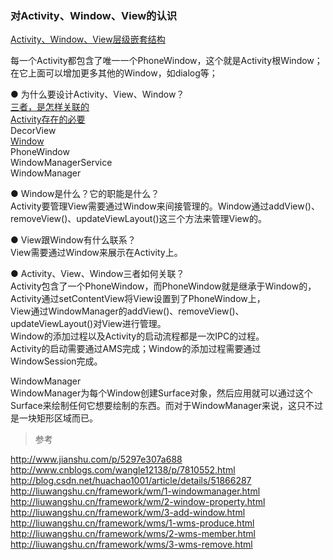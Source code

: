 ### 对Activity、Window、View的认识  

[Activity、Window、View层级嵌套结构](../../Activity_Fragment_Context/ImageFiles/awv_001.jpg)    

每一个Activity都包含了唯一一个PhoneWindow，这个就是Activity根Window；  
在它上面可以增加更多其他的Window，如dialog等；  

● 为什么要设计Activity、View、Window？  
[三者，是怎样关联的](awv_001.md)  
[Activity存在的必要](Necessity_Activity.md)  
DecorView  
[Window](Necessity_Window.md)    
PhoneWindow  
WindowManagerService  
WindowManager  


● Window是什么？它的职能是什么？  
Activity要管理View需要通过Window来间接管理的。Window通过addView()、removeView()、updateViewLayout()这三个方法来管理View的。  

● View跟Window有什么联系？  
View需要通过Window来展示在Activity上。  

● Activity、View、Window三者如何关联？  
Activity包含了一个PhoneWindow，而PhoneWindow就是继承于Window的，Activity通过setContentView将View设置到了PhoneWindow上，    
View通过WindowManager的addView()、removeView()、updateViewLayout()对View进行管理。    
Window的添加过程以及Activity的启动流程都是一次IPC的过程。    
Activity的启动需要通过AMS完成；Window的添加过程需要通过WindowSession完成。  

WindowManager  
WindowManager为每个Window创建Surface对象，然后应用就可以通过这个Surface来绘制任何它想要绘制的东西。而对于WindowManager来说，这只不过是一块矩形区域而已。  

> 参考  

http://www.jianshu.com/p/5297e307a688  
http://www.cnblogs.com/wangle12138/p/7810552.html  
http://blog.csdn.net/huachao1001/article/details/51866287  
http://liuwangshu.cn/framework/wm/1-windowmanager.html  
http://liuwangshu.cn/framework/wm/2-window-property.html  
http://liuwangshu.cn/framework/wm/3-add-window.html  
http://liuwangshu.cn/framework/wms/1-wms-produce.html  
http://liuwangshu.cn/framework/wms/2-wms-member.html  
http://liuwangshu.cn/framework/wms/3-wms-remove.html  


